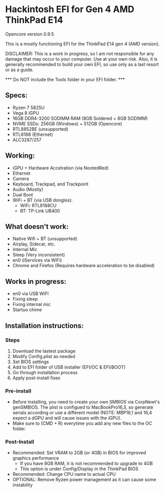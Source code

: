 # Hackintosh EFI for Gen 4 AMD ThinkPad E14

Opencore version 0.9.5

This is a mostly functioning EFI for the ThinkPad E14 gen 4 (AMD version).

DISCLAIMER: This is a work in progress, so I am not responsible for any damage that may occur to your computer. Use at your own risk.
Also, it is generally recommended to build your own EFI, so use only as a last resort or as a guide.

*** Do NOT include the Tools folder in your EFI folder. ***

## Specs:

- Ryzen 7 5825U 
- Vega 8 iGPU
- 16GB DDR4-3200 SODIMM RAM (8GB Soldered + 8GB SODIMM)
- NVME SSDs: 
    256GB (Windows) + 512GB (Opencore)
- RTL8852BE (unsupported)
- RTL8188 (Ethernet)
- ALC3287/257


## Working:

- iGPU + Hardware Accelration (via NootedRed)
- Ethernet
- Camera
- Keyboard, Trackpad, and Trackpoint
- Audio (Mostly)
- Dual Boot
- WiFi + BT (via USB dongles):
    - WiFi: RTL8188CU
    - BT: TP-Link UB400
    
## What doesn't work:

- Native Wifi + BT (unsupported)
- Airplay, Sidecar, etc.
- Internal Mic
- Sleep (Very inconsistent)
- en0 (iServices via WiFi)
- Chrome and Firefox (Requires hardware acceleration to be disabled)

## Works in progress:

- en0 via USB WiFI
- Fixing sleep
- Fixing internal mic
- Startuo chime

## Installation instructions:

### Steps
1. Download the lastest package
2. Modify Config.plist as needed
3. Set BIOS settings
4. Add to EFI folder of USB installer (EFI/OC & EFI/BOOT)
5. Go through installation process
6. Apply post-install fixes

### Pre-install

- Before installing, you need to create your own SMBIOS via CorpNewt's genSMBIOS. The plist is configued to MacBookPro16,3, so generate serials according or use a different model (NOTE: MBP16,1 and 16,4 expect a dGPU and will cause issues with the iGPU).
- Make sure to (CMD + R) everytime you add any new files to the OC folder.
  

### Post-Install

- Recommended: Set VRAM to 2GB (or 4GB) in BIOS for improved graphics performance
    - If you have 8GB RAM, it is not recommended to upgrade to 4GB
    - This option is under Config/Display in the ThinkPad BIOS
- Recommended: Change CPU name to actual CPU 
- OPTIONAL: Remove Ryzen power management as it can cause some instability




